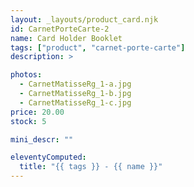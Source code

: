 ```yaml
---
layout: _layouts/product_card.njk
id: CarnetPorteCarte-2
name: Card Holder Booklet
tags: ["product", "carnet-porte-carte"]
description: >

photos:
  - CarnetMatisseRg_1-a.jpg
  - CarnetMatisseRg_1-b.jpg
  - CarnetMatisseRg_1-c.jpg
price: 20.00
stock: 5

mini_descr: ""

eleventyComputed:
  title: "{{ tags }} - {{ name }}"
---
```

